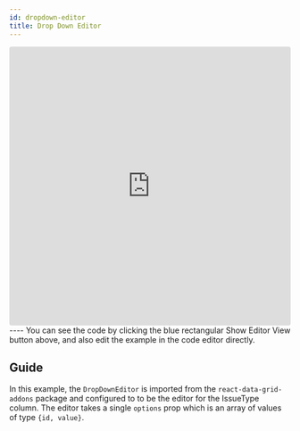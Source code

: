 ```yaml
---
id: dropdown-editor
title: Drop Down Editor
---
```

<iframe src="https://codesandbox.io/embed/vq5387plyy?autoresize=1&hidenavigation=1&view=preview" style="width:100%; height:500px; border:0; border-radius: 4px; " sandbox="allow-modals allow-forms allow-popups allow-scripts allow-same-origin"></iframe>
----
You can see the code by clicking the blue rectangular Show Editor View button above, and also edit the example in the code editor directly.

Guide
-----
In this example, the `DropDownEditor` is imported from the `react-data-grid-addons` package and configured to to be the editor for the IssueType column. The editor takes a single `options` prop which is an array of values of type `{id, value}`. 
